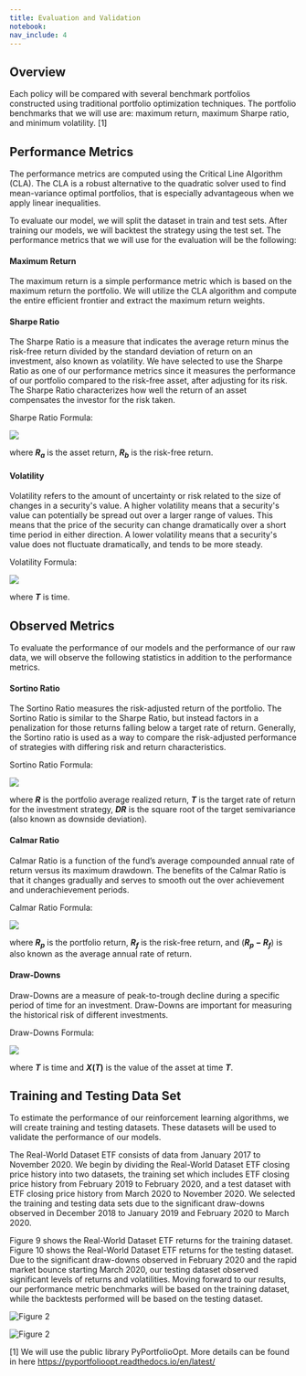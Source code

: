 ```yaml
---
title: Evaluation and Validation
notebook:
nav_include: 4
---
```


## Overview

Each policy will be compared with several benchmark portfolios constructed using traditional portfolio optimization techniques. The portfolio benchmarks that we will use are: maximum return, maximum Sharpe ratio, and minimum volatility. [1]

## Performance Metrics

The performance metrics are computed using the Critical Line Algorithm (CLA). The CLA is a robust alternative to the quadratic solver used to find mean-variance optimal portfolios, that is especially advantageous when we apply linear inequalities.

To evaluate our model, we will split the dataset in train and test sets. After training our models, we will backtest the strategy using the test set. The performance metrics that we will use for the evaluation will be the following:

#### Maximum Return

The maximum return is a simple performance metric which is based on the maximum return the portfolio. We will utilize the CLA algorithm and compute the entire efficient frontier and extract the maximum return weights.

#### Sharpe Ratio

The Sharpe Ratio is a measure that indicates the average return minus the risk-free return divided by the standard deviation of return on an investment, also known as volatility. We have selected to use the Sharpe Ratio as one of our performance metrics since it measures the performance of our portfolio compared to the risk-free asset, after adjusting for its risk. The Sharpe Ratio characterizes how well the return of an asset compensates the investor for the risk taken.

Sharpe Ratio Formula:

<img src="https://render.githubusercontent.com/render/math?math=S_{a} = \frac{E[R_{a} - R_{b}]}{\sigma_{a}} = \frac{E[R_{a} - R_{b}]}{\sqrt{var[R_{a} - R_{b}]}}">

where ***R*<sub>*a*</sub>** is the asset return, ***R*<sub>*b*</sub>** is the risk-free return.

#### Volatility

Volatility refers to the amount of uncertainty or risk related to the size of changes in a security's value. A higher volatility means that a security's value can potentially be spread out over a larger range of values. This means that the price of the security can change dramatically over a short time period in either direction. A lower volatility means that a security's value does not fluctuate dramatically, and tends to be more steady.

Volatility Formula:

<img src="https://render.githubusercontent.com/render/math?math=\sigma_T = \sigma * \sqrt{T}">

where ***T*** is time.

## Observed Metrics

To evaluate the performance of our models and the performance of our raw data, we will observe the following statistics in addition to the performance metrics.

#### Sortino Ratio

The Sortino Ratio measures the risk-adjusted return of the portfolio. The Sortino Ratio is similar to the Sharpe Ratio, but instead factors in a penalization for those returns falling below a target rate of return.  Generally, the Sortino ratio is used as a way to compare the risk-adjusted performance of strategies with differing risk and return characteristics. 

Sortino Ratio Formula:

<img src="https://render.githubusercontent.com/render/math?math=S = \frac{R - T}{DR}">

where ***R*** is the portfolio average realized return, ***T*** is the target rate of return for the investment strategy, ***DR*** is the square root of the target semivariance (also known as downside deviation). 


#### Calmar Ratio
Calmar Ratio is a function of the fund’s average compounded annual rate of return versus its maximum drawdown.  The benefits of the Calmar Ratio is that it changes gradually and serves to smooth out the over achievement and underachievement periods.

Calmar Ratio Formula:

<img src="https://render.githubusercontent.com/render/math?math=\text{Calmar Ratio} = \frac{R_{p} - R_{f}}{Maximum Drawdown}">

where ***R*<sub>*p*</sub>** is the portfolio return, ***R*<sub>*f*</sub>** is the risk-free return, and (***R*<sub>*p*</sub> − *R*<sub>*f*</sub>**) is also known as the average annual rate of return. 

#### Draw-Downs

Draw-Downs are a measure of peak-to-trough decline during a specific period of time for an investment. Draw-Downs are important for measuring the historical risk of different investments.

Draw-Downs Formula:

<img src="https://render.githubusercontent.com/render/math?math=D(T) = max[\max_{t\varepsilon (0, T)}X(t) - X(T), 0] \equiv [\max_{t\varepsilon (0, T)}X(t) - X(T)]">

where ***T*** is time and ***X*(*T*)** is the value of the asset at time ***T***.  

## Training and Testing Data Set

To estimate the performance of our reinforcement learning algorithms, we will create training and testing datasets. These datasets will be used to validate the performance of our models.

The Real-World Dataset ETF consists of data from January 2017 to November 2020. We begin by dividing the Real-World Dataset ETF closing price history into two datasets, the training set which includes ETF closing price history from February 2019 to February 2020, and a test dataset with ETF closing price history from March 2020 to November 2020. We selected the training and testing data sets due to the significant draw-downs observed in December 2018 to January 2019 and February 2020 to March 2020.

Figure 9 shows the Real-World Dataset ETF returns for the training dataset. Figure 10 shows the Real-World Dataset ETF returns for the testing dataset. Due to the significant draw-downs observed in February 2020 and the rapid market bounce starting March 2020, our testing dataset observed significant levels of returns and volatilities. Moving forward to our results, our performance metric benchmarks will be based on the training dataset, while the backtests performed will be based on the testing dataset.

![Figure 2](https://raw.githubusercontent.com/nikatpatel/epsilon-greedy-quants/main/_assets/figure_9.png)

![Figure 2](https://raw.githubusercontent.com/nikatpatel/epsilon-greedy-quants/main/_assets/figure_10.png)


[1] We will use the public library PyPortfolioOpt. More details can be found in here <https://pyportfolioopt.readthedocs.io/en/latest/>
